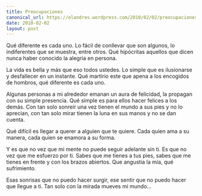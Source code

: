 ```yaml
---
title: Preocupaciones
canonical_url: https://elandres.wordpress.com/2010/02/02/preocupaciones/
date: 2010-02-02
layout: post
---
```


Qué diferente es cada uno. Lo fácil de conllevar que son algunos, lo indiferentes que se muestra, entre otros. Qué hipócritas aquellos que dicen nunca haber conocido la alegría en persona.

<!--more-->

La vida es bella y más que eso todos ustedes. Lo simple que es ilusionarse y desfallecer en un instante. Qué martirio este que apena a los encogidos de hombros, qué diferente es cada uno.

Algunas personas a mi alrededor emanan un aura de felicidad, la propagan con su simple presencia. Qué simple es para ellos hacer felices a los demás. Con tan solo sonreír una vez tienen el mundo a sus pies y no lo aprecian, con tan solo mirar tienen la luna en sus manos y no se dan cuenta.

Qué difícil es llegar a querer a alguien que te quiere. Cada quien ama a su manera, cada quien se enamora a su forma.

Y es que no vez que mi mente no puede seguir adelante sin ti. Es que no vez que me esfuerzo por ti. Sabes que me tienes a tus pies, sabes que me tienes en frente y con los brazos abiertos. Que angustia la mía, qué sufrimiento.

Esas sonrisas que no puedo hacer surgir, ese sentir que no puedo hacer que llegue a ti. Tan solo con la mirada mueves mi mundo…
